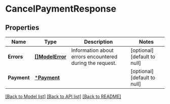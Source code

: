 # CancelPaymentResponse

## Properties

 Name        | Type                         | Description                                              | Notes                        
-------------|------------------------------|----------------------------------------------------------|------------------------------
 **Errors**  | [**[]ModelError**](Error.md) | Information about errors encountered during the request. | [optional] [default to null] 
 **Payment** | [***Payment**](Payment.md)   |                                                          | [optional] [default to null] 

[[Back to Model list]](../README.md#documentation-for-models) [[Back to API list]](../README.md#documentation-for-api-endpoints) [[Back to README]](../README.md)

